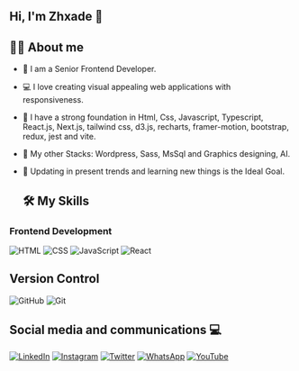 ## Hi, I'm Zhxade 👋

## 🧑‍💻 About me
- 🌟 I am a Senior Frontend Developer.
- 💻 I love creating visual appealing web applications with responsiveness.
- 🧠 I have a strong foundation in Html, Css, Javascript, Typescript, React.js, Next.js, tailwind css, d3.js, recharts, framer-motion, bootstrap, redux, jest and vite.
- 🔧 My other Stacks: Wordpress, Sass, MsSql and Graphics designing, AI.
- 🌱 Updating in present trends and learning new things is the Ideal Goal.


  ## 🛠️ My Skills
### Frontend Development

![HTML](https://img.shields.io/badge/HTML5-E34F26?style=for-the-badge&logo=html5&logoColor=white)
![CSS](https://img.shields.io/badge/CSS3-1572B6?style=for-the-badge&logo=css3&logoColor=white)
![JavaScript](https://img.shields.io/badge/JavaScript-F7DF1E?style=for-the-badge&logo=javascript&logoColor=black)
![React](https://img.shields.io/badge/React-20232A?style=for-the-badge&logo=react&logoColor=61DAFB)


## Version Control

![GitHub](https://img.shields.io/badge/GitHub-100000?style=for-the-badge&logo=github&logoColor=white)
![Git](https://img.shields.io/badge/Git-F05032?style=for-the-badge&logo=git&logoColor=white)


## Social media and communications 💻

[![LinkedIn](https://img.shields.io/badge/LinkedIn-0077B5?style=for-the-badge&logo=linkedin&logoColor=white)](https://www.linkedin.com/in/jeffrey-uzoma/)
[![Instagram](https://img.shields.io/badge/Instagram-E4405F?style=for-the-badge&logo=instagram&logoColor=white)](https://www.instagram.com/xhvde?igsh=ZXd2eGdvOWNqdGl0)
[![Twitter](https://img.shields.io/badge/Twitter-1DA1F2?style=for-the-badge&logo=twitter&logoColor=white)](https://x.com/_Xhvde_)
[![WhatsApp](https://img.shields.io/badge/WhatsApp-25D366?style=for-the-badge&logo=whatsapp&logoColor=white)](https://alvo.chat/4C31)
[![YouTube](https://img.shields.io/badge/YouTube-FF0000?style=for-the-badge&logo=youtube&logoColor=white)](https://www.youtube.com/channel/UC0fSH9IdtNVnTvtSJZig3bA)




